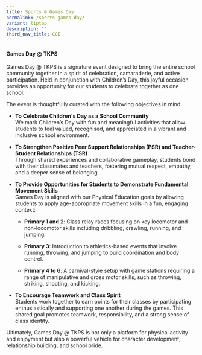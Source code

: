 ```yaml
---
title: Sports & Games Day
permalink: /sports-games-day/
variant: tiptap
description: ""
third_nav_title: CCI
---
```

<h4><strong>Games Day @ TKPS</strong></h4>
<p>Games Day @ TKPS is a signature event designed to bring the entire school
community together in a spirit of celebration, camaraderie, and active
participation. Held in conjunction with Children’s Day, this joyful occasion
provides an opportunity for our students to celebrate together as one school.</p>
<p></p>
<p></p>
<p>The event is thoughtfully curated with the following objectives in mind:</p>
<ul data-tight="true" class="tight">
<li>
<p><strong>To Celebrate Children's Day as a School Community</strong>
<br>We mark Children’s Day with fun and meaningful activities that allow students
to feel valued, recognised, and appreciated in a vibrant and inclusive
school environment.</p>
</li>
<li>
<p><strong>To Strengthen Positive Peer Support Relationships (PSR) and Teacher-Student Relationships (TSR)</strong>
<br>Through shared experiences and collaborative gameplay, students bond with
their classmates and teachers, fostering mutual respect, empathy, and a
deeper sense of belonging.</p>
</li>
<li>
<p><strong>To Provide Opportunities for Students to Demonstrate Fundamental Movement Skills</strong>
<br>Games Day is aligned with our Physical Education goals by allowing students
to apply age-appropriate movement skills in a fun, engaging context:</p>
<ul data-tight="true" class="tight">
<li>
<p><strong>Primary 1 and 2</strong>: Class relay races focusing on key locomotor
and non-locomotor skills including dribbling, crawling, running, and jumping.</p>
</li>
<li>
<p><strong>Primary 3</strong>: Introduction to athletics-based events that
involve running, throwing, and jumping to build coordination and body control.</p>
</li>
<li>
<p><strong>Primary 4 to 6</strong>: A carnival-style setup with game stations
requiring a range of manipulative and gross motor skills, such as throwing,
striking, shooting, and kicking.</p>
</li>
</ul>
</li>
<li>
<p><strong>To Encourage Teamwork and Class Spirit</strong>
<br>Students work together to earn points for their classes by participating
enthusiastically and supporting one another during the games. This shared
goal promotes teamwork, responsibility, and a strong sense of class identity.</p>
</li>
</ul>
<p></p>
<p>Ultimately, Games Day @ TKPS is not only a platform for physical activity
and enjoyment but also a powerful vehicle for character development, relationship
building, and school pride.</p>